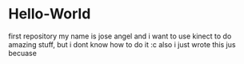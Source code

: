 # Hello-World
first repository
my name is jose angel and i want to use kinect to do amazing stuff, but i dont know how to do it :c
also i just wrote this jus becuase
